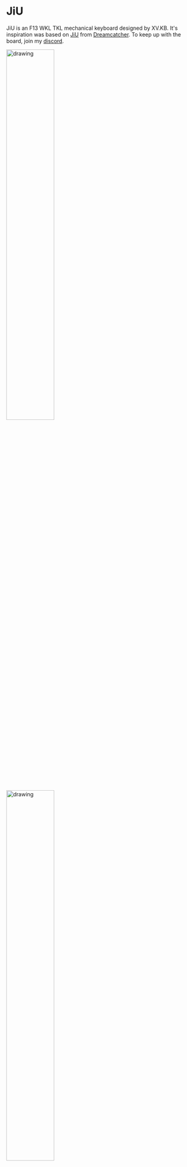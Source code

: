 # JiU

JiU is an F13 WKL TKL mechanical keyboard designed by XV.KB. It's inspiration was based on [JiU](https://kpop.fandom.com/wiki/JiU_(Dreamcatcher)) from [Dreamcatcher](https://en.wikipedia.org/wiki/Dreamcatcher_(group)). To keep up with the board, join my [discord](https://discord.gg/cFghg3fnHT).

<img
  src="https://preview.redd.it/hep9a7k2vyr61.jpg?width=640&crop=smart&auto=webp&s=4462db4e0faff89f4e2e8e9d50b950185ba6a6b4"
  alt="drawing"
  width="50%"
/>
<img
  src="https://cdn.discordapp.com/attachments/816120729183322122/840393756649979935/image0.jpg"
  alt="drawing"
  width="50%"
/>

# Table of Contents
- [JiU](#jiu)
- [Table of Contents](#table-of-contents)
- [Inspiration](#inspiration)
- [Renders](#renders)
- [Technical Details](#technical-details)
- [Part List](#part-list)
- [Software Used](#software-used)
- [Credits](#credits)

# Inspiration
I discovered Dreamcatcher during the ["Boca Era"](https://www.youtube.com/watch?v=MZ4JGye4dQU) and have fell in love with the group ever since. Out of the seven members, JiU is my bias, so this is where the inspiration came from. 

# Renders
<div style="display: flex; flex-direction: column; align-items: center;margin-left: 10%;">
  <img src="renders/JiU_Top_Down.png" alt="top-down-jiu" width="600" style="margin-bottom: 24px;"/>
  <img src="renders/JiU_Bunny_.png" alt="close-up-bunny" width="600" style="margin-bottom: 24px;"/>
  <img src="renders/JiU Date.png" alt="close-up-bunny" width="600" style="margin-bottom: 24px;"/>
  <img src="renders/xv_logo.png" alt="close-up-bunny" width="600" style="margin-bottom: 24px;"/>
  <img src="renders/JiU Back.png" alt="close-up-bunny" width="600" style="margin-bottom: 24px;"/>
  <img src="renders/JiU_O-ring__New_JST_Trench.png" alt="interior" width="600" style="margin-bottom: 24px;"/>
  <img src="renders/JiU_Sides.png" alt="side" width="600" style="margin-bottom: 24px;"/>
  <img src="renders/JiU_Angled_Back.png" alt="front-back" width="600" style="margin-bottom: 24px;"/>
  <img src="renders/JiU_Angled_Back_from_Front.png" alt="back-back" width="600"/>
</div>

# Technical Details
- **Material:** Aluminum 6063
- **Mounting Style:** Top mount/gummy o-ring mount (O-ring will not be included)
- **Angle:** 7° typing angle
- **Design:** Seamless
- **Weight:** Bead-blasted stainless steel weight
- **Color Options:**
  - [Pantone 7506 C](https://www.pantone.com/color-finder/7506-C) Top/Bottom
  - [Pantone 8181 C](https://www.pantone.com/color-finder/8181-C) Top/Bottom
  - [RAL 3005](https://www.ralcolorchart.com/ral-classic/ral-3005-wine-red) Top / [Pantone Black 6 C](https://www.pantone.com/color-finder/Black-6-C) Bottom (Odd Eye Edition)
- **Total Units:** 30 total units + extras
- **Cost:**
  - ~$460 for (Keyboard + Plate + PCB + Screws + Daughter board + JST Cable)
  - ~$380 for (Keyboard + Screws + Daughter board + JST Cable)
- **PCB:** Hiney H88 PCB + unified daughterboard
- **Plate:** Modified TGR Jane V2 CE Plate (Any plate that fits the Jane V2 CE will work)
- **Plate Material Option:**
  - Aluminum
  - FR4
  - Polypropylene
  - Polycarbonate
  - Copper (?)

# Part List
- [**Bumpons**](https://www.amazon.com/dp/B06XCNM69B)
- [**Case Screws**](https://www.mcmaster.com/91292A016/)
- [**Daughter Board Screws**](https://www.mcmaster.com/91292A004/)
- [**Plate Screws**](https://www.mcmaster.com/91292A010/)
- [**Weight Screws**](https://www.mcmaster.com/91263A442/)
- [**Plate Files**](https://github.com/samuelle107/XV.KB/tree/main/JiU/Plate%20Files)
  - Get metal plates cut at [sendcutsend](https://sendcutsend.com/)
  - Get FR4 plates at [jlcpcb](https://jlcpcb.com/)
    - They will complain about the dimensions on the plate. Just tell them that you know what you're doing.
  
# Software Used
- [Adobe Illustrator](https://www.adobe.com/products/illustrator.html) for SVG designing
- [Blender](https://www.blender.org/) for rendering
- [Fusion360](https://www.autodesk.com/products/fusion-360/overview) for 3D CAD work

# Credits
- **Keyboard Designer:** [XV.KB](https://discord.gg/QGKdvyBxXS)
- **Artists:**
  - [EURApsd](https://www.twitch.tv/eurapsd) for the JiU Bunny design
  - [halcyonatl](https://twitter.com/halcyonatl) for the weight engravings
- **Thanks to**
  - **1017BirckenThot** for designing process help
  - [acruelworld](https://discord.gg/hWDn2Ex2a9) for designing process help
  - **Andromache** for moral support
  - **baks** for designing process help and rendering help
  - **JAKPS** for the laughs
  - **JiU Zorru** for artist recommendations
  - [Keyboard Atelier](https://discord.gg/b7vwhHS) for designing process help
  - **Lau** for designing process help
  - **Miche** for designing process help
  - **Nvr_Smile** for designing process help
  - **Relapse** for designing process help and plate modification
  - [yoot.kb](https://discord.gg/m6GQzHWjQY) for design checking
